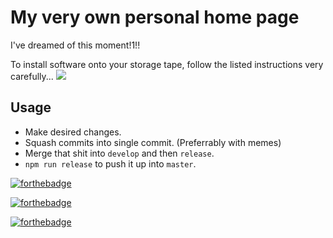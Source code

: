 # My very own personal home page

I've dreamed of this moment!1!!

To install software onto your storage tape, follow the listed instructions
very carefully...
![](https://media.giphy.com/media/QGE5HMSq04Zkk/giphy.gif)

## Usage
* Make desired changes.
* Squash commits into single commit. (Preferrably with memes)
* Merge that shit into `develop` and then `release`.
* `npm run release` to push it up into `master`.

[![forthebadge](http://forthebadge.com/images/badges/reading-6th-grade-level.svg)](http://forthebadge.com)

[![forthebadge](http://forthebadge.com/images/badges/compatibility-opera-4.svg)](http://forthebadge.com)

[![forthebadge](http://forthebadge.com/images/badges/compatibility-club-penguin.svg)](http://forthebadge.com)
